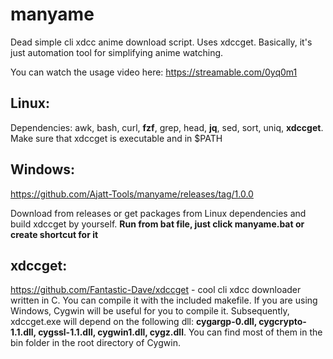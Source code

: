# manyame
Dead simple cli xdcc anime download script. Uses xdccget. Basically, it's just automation tool for simplifying anime watching.

You can watch the usage video here: https://streamable.com/0yq0m1

## Linux:
Dependencies: awk, bash, curl, **fzf**, grep, head, **jq**, sed, sort, uniq, **xdccget**. Make sure that xdccget is executable and in $PATH

## Windows:
https://github.com/Ajatt-Tools/manyame/releases/tag/1.0.0

Download from releases or get packages from Linux dependencies and build xdccget by yourself. **Run from bat file, just click manyame.bat or create shortcut for it**

## xdccget:
https://github.com/Fantastic-Dave/xdccget - cool cli xdcc downloader written in C. You can compile it with the included makefile. If you are using Windows, Cygwin will be useful for you to compile it. Subsequently, xdccget.exe will depend on the following dll: **cygargp-0.dll, cygcrypto-1.1.dll, cygssl-1.1.dll, cygwin1.dll, cygz.dll**. You can find most of them in the bin folder in the root directory of Cygwin.
